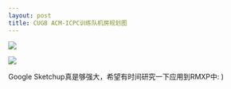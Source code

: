 ```yaml
---
layout: post
title: CUGB ACM-ICPC训练队机房规划图
---
```


![](http://i.imgur.com/8tnk0Nx.jpg)

![](http://i.imgur.com/Vn9qjKF.jpg)

Google Sketchup真是够强大，希望有时间研究一下应用到RMXP中: )
